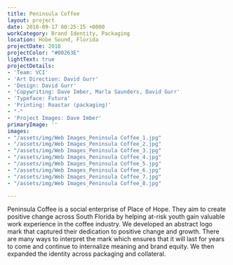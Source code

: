 ```yaml
---
title: Peninsula Coffee
layout: project
date: 2018-09-17 00:25:15 +0000
workCategory: Brand Identity, Packaging
location: Hobe Sound, Florida
projectDate: 2018
projectColor: "#00263E"
lightText: true
projectDetails:
- 'Team: VCI'
- 'Art Direction: David Gurr'
- 'Design: David Gurr'
- 'Copywriting: Dave Imber, Marla Saunders, David Gurr'
- 'Typeface: Futura'
- 'Printing: Roastar (packaging)'
- "-"
- 'Project Images: Dave Imber'
primaryImage: ''
images:
- "/assets/img/Web Images_Peninsula Coffee_1.jpg"
- "/assets/img/Web Images_Peninsula Coffee_2.jpg"
- "/assets/img/Web Images_Peninsula Coffee_3.jpg"
- "/assets/img/Web Images_Peninsula Coffee_4.jpg"
- "/assets/img/Web Images_Peninsula Coffee_5.jpg"
- "/assets/img/Web Images_Peninsula Coffee_6.jpg"
- "/assets/img/Web Images_Peninsula Coffee_7.jpg"
- "/assets/img/Web Images_Peninsula Coffee_8.jpg"

---
```

Peninsula Coffee is a social enterprise of Place of Hope. They aim to create positive change across South Florida by helping at-risk youth gain valuable work experience in the coffee industry. We developed an abstract logo mark that captured their dedication to positive change and growth. There are many ways to interpret the mark which ensures that it will last for years to come and continue to internalize meaning and brand equity. We then expanded the identity across packaging and collateral.  